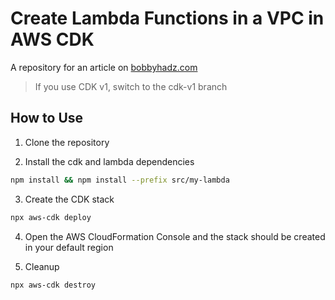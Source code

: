 # Create Lambda Functions in a VPC in AWS CDK

A repository for an article on
[bobbyhadz.com](https://bobbyhadz.com/blog/aws-cdk-lambda-function-vpc)

> If you use CDK v1, switch to the cdk-v1 branch

## How to Use

1. Clone the repository

2. Install the cdk and lambda dependencies

```bash
npm install && npm install --prefix src/my-lambda
```

3. Create the CDK stack

```bash
npx aws-cdk deploy
```

4. Open the AWS CloudFormation Console and the stack should be created in your
   default region

5. Cleanup

```bash
npx aws-cdk destroy
```
